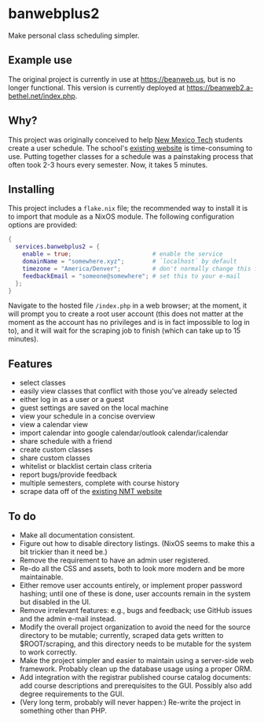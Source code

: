 banwebplus2
==========

Make personal class scheduling simpler.

## Example use
The original project is currently in use at https://beanweb.us, but is
no longer functional. This version is currently deployed at
https://beanweb2.a-bethel.net/index.php.

## Why?
This project was originally conceived to help [New Mexico Tech](http://www.nmt.edu/) students create a user schedule.
The school's [existing website](https://banweb7.nmt.edu/pls/PROD/hwzkcrof.p_uncgslctcrsoff) is time-consuming to use. Putting together
classes for a schedule was a painstaking process that often took 2-3 hours every semester. Now, it takes 5 minutes.

## Installing
This project includes a `flake.nix` file; the recommended way to
install it is to import that module as a NixOS module. The following
configuration options are provided:
```nix
{
  services.banwebplus2 = {
    enable = true;                       # enable the service
    domainName = "somewhere.xyz";        # `localhost` by default
    timezone = "America/Denver";         # don't normally change this for NMT
    feedbackEmail = "someone@somewhere"; # set this to your e-mail
  };
}
```
Navigate to the hosted file `/index.php` in a web browser; at the
moment, it will prompt you to create a root user account (this does
not matter at the moment as the account has no privileges and is in
fact impossible to log in to), and it will wait for the scraping job
to finish (which can take up to 15 minutes).

## Features
* select classes
* easily view classes that conflict with those you've already selected
* either log in as a user or a guest
* guest settings are saved on the local machine
* view your schedule in a concise overview
* view a calendar view
* import calendar into google calendar/outlook calendar/icalendar
* share schedule with a friend
* create custom classes
* share custom classes
* whitelist or blacklist certain class criteria
* report bugs/provide feedback
* multiple semesters, complete with course history
* scrape data off of the [existing NMT website](https://banweb7.nmt.edu/pls/PROD/hwzkcrof.p_uncgslctcrsoff)

## To do
* Make all documentation consistent.
* Figure out how to disable directory listings. (NixOS seems to make
  this a bit trickier than it need be.)
* Remove the requirement to have an admin user registered.
* Re-do all the CSS and assets, both to look more modern and be more
  maintainable.
* Either remove user accounts entirely, or implement proper password
  hashing; until one of these is done, user accounts remain in the
  system but disabled in the UI.
* Remove irrelevant features: e.g., bugs and feedback; use GitHub
  issues and the admin e-mail instead.
* Modify the overall project organization to avoid the need for the
  source directory to be mutable; currently, scraped data gets written
  to $ROOT/scraping, and this directory needs to be mutable for the
  system to work correctly.
* Make the project simpler and easier to maintain using a server-side
  web framework. Probably clean up the database usage using a proper
  ORM.
* Add integration with the registrar published course catalog
  documents: add course descriptions and prerequisites to the GUI.
  Possibly also add degree requirements to the GUI.
* (Very long term, probably will never happen:) Re-write the project
  in something other than PHP.
